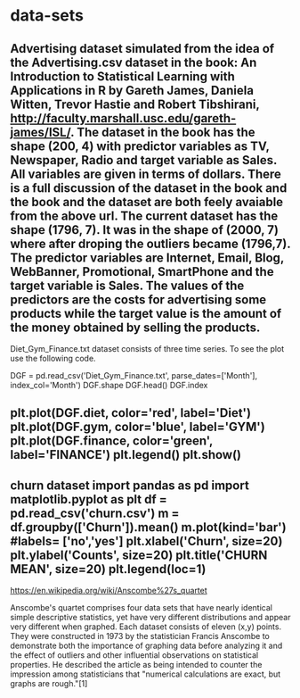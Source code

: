 # data-sets
Advertising dataset simulated from the idea of the Advertising.csv dataset in the book:  An Introduction to Statistical Learning with Applications in R
by Gareth James, Daniela Witten, Trevor Hastie and Robert Tibshirani, http://faculty.marshall.usc.edu/gareth-james/ISL/.
The dataset in the book has the shape (200, 4) with predictor variables as TV, Newspaper, Radio and target variable as Sales. All variables are given in terms of dollars.
There is a full discussion of the dataset in the book and the book and the dataset are both feely avaiable from the above url.
The current dataset has the shape (1796, 7). It was in the shape of (2000, 7) where after droping the outliers became (1796,7). The predictor variables are Internet, Email,
Blog, WebBanner, Promotional, SmartPhone and the target variable is Sales. The values of the predictors are the costs for advertising some products while the target value is
the amount of the money obtained by selling the products. 
---------------------------------------------------------------------------------------------------------------------------------------------------
Diet_Gym_Finance.txt dataset consists of three time series. To see the plot use the following code.

DGF = pd.read_csv('Diet_Gym_Finance.txt', parse_dates=['Month'], index_col='Month')
DGF.shape
DGF.head()
DGF.index

plt.plot(DGF.diet, color='red', label='Diet')
plt.plot(DGF.gym, color='blue', label='GYM')
plt.plot(DGF.finance, color='green', label='FINANCE')
plt.legend()
plt.show()
-------------------------------------------------------------------------------------------------------------------------------------------------------
churn dataset 
import pandas as pd
import matplotlib.pyplot as plt
df = pd.read_csv('churn.csv')
m = df.groupby(['Churn']).mean()
m.plot(kind='bar')
#labels= ['no','yes']
plt.xlabel('Churn', size=20)
plt.ylabel('Counts', size=20)
plt.title('CHURN MEAN', size=20)
plt.legend(loc=1)
---------------------------------------------------------------------------------------------------------------------------------------------------------
https://en.wikipedia.org/wiki/Anscombe%27s_quartet

Anscombe's quartet comprises four data sets that have nearly identical simple descriptive statistics, yet have very different distributions and appear very different when graphed. Each dataset consists of eleven (x,y) points. They were constructed in 1973 by the statistician Francis Anscombe to demonstrate both the importance of graphing data before analyzing it and the effect of outliers and other influential observations on statistical properties. He described the article as being intended to counter the impression among statisticians that "numerical calculations are exact, but graphs are rough."[1]



